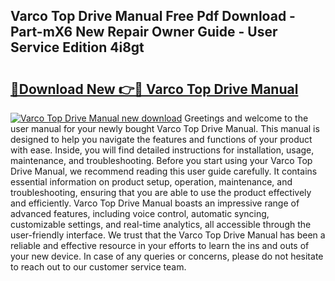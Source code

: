## Varco Top Drive Manual Free Pdf Download - Part-mX6 New Repair Owner Guide - User Service Edition 4i8gt

# <h2><a href="http://cf18572.oget.top/?id=Varco+Top+Drive+Manual">🔗Download New 👉🔴 Varco Top Drive Manual</a></h2>

[![Varco Top Drive Manual new download](https://i.imgur.com/5g1atiW.png)](http://cf18572.oget.top/?id=Varco+Top+Drive+Manual)
Greetings and welcome to the user manual for your newly bought Varco Top Drive Manual. This manual is designed to help you navigate the features and functions of your product with ease. Inside, you will find detailed instructions for installation, usage, maintenance, and troubleshooting. Before you start using your Varco Top Drive Manual, we recommend reading this user guide carefully. It contains essential information on product setup, operation, maintenance, and troubleshooting, ensuring that you are able to use the product effectively and efficiently. Varco Top Drive Manual boasts an impressive range of advanced features, including voice control, automatic syncing, customizable settings, and real-time analytics, all accessible through the user-friendly interface. We trust that the Varco Top Drive Manual has been a reliable and effective resource in your efforts to learn the ins and outs of your new device. In case of any queries or concerns, please do not hesitate to reach out to our customer service team.
